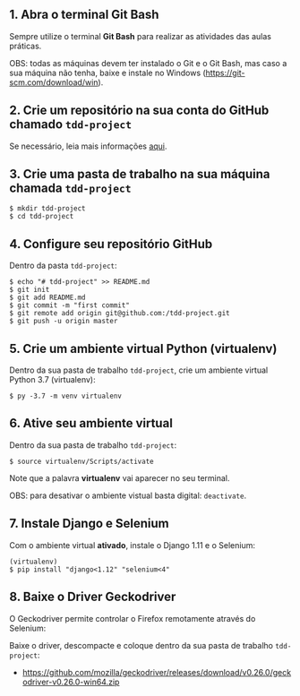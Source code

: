 ## 1. Abra o terminal Git Bash
Sempre utilize o terminal **Git Bash** para realizar as atividades das aulas práticas.

OBS: todas as máquinas devem ter instalado o Git e o Git Bash, mas caso a sua máquina não tenha,
baixe e instale no Windows (https://git-scm.com/download/win).

## 2. Crie um repositório na sua conta do GitHub chamado ``tdd-project``

Se necessário, leia mais informações [aqui](https://help.github.com/pt/github/getting-started-with-github/create-a-repo).

## 3. Crie uma pasta de trabalho na sua máquina chamada ``tdd-project``

```ShellSession
$ mkdir tdd-project
$ cd tdd-project
```

## 4. Configure seu repositório GitHub

Dentro da pasta `tdd-project`:

```ShellSession
$ echo "# tdd-project" >> README.md
$ git init
$ git add README.md
$ git commit -m "first commit"
$ git remote add origin git@github.com:/tdd-project.git
$ git push -u origin master
```

## 5. Crie um ambiente virtual Python (virtualenv)

Dentro da sua pasta de trabalho `tdd-project`, crie um ambiente virtual Python 3.7 (virtualenv):

```
$ py -3.7 -m venv virtualenv
```

## 6. Ative seu ambiente virtual

Dentro da sua pasta de trabalho `tdd-project`:

```ShellSession
$ source virtualenv/Scripts/activate
```

Note que a palavra **virtualenv** vai aparecer no seu terminal.

OBS: para desativar o ambiente vistual basta digital: `deactivate`.


## 7. Instale Django e Selenium

Com o ambiente virtual **ativado**, instale o Django 1.11 e o Selenium:

```
(virtualenv)
$ pip install "django<1.12" "selenium<4"
```

## 8. Baixe o Driver Geckodriver

O Geckodriver permite controlar o Firefox remotamente através do Selenium:

Baixe o driver, descompacte e coloque dentro da sua pasta de trabalho `tdd-project`:
- https://github.com/mozilla/geckodriver/releases/download/v0.26.0/geckodriver-v0.26.0-win64.zip

